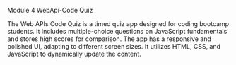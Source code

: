 Module 4
WebApi-Code Quiz


The Web APIs Code Quiz is a timed quiz app designed for coding bootcamp students. It includes multiple-choice questions on JavaScript fundamentals and stores high scores for comparison. The app has a responsive and polished UI, adapting to different screen sizes. It utilizes HTML, CSS, and JavaScript to dynamically update the content.

